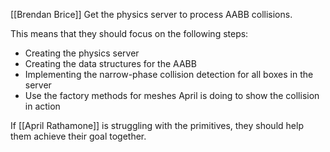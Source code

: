 [[Brendan Brice]]
Get the physics server to process AABB collisions.

This means that they should focus on the following steps:
- Creating the physics server
- Creating the data structures for the AABB
- Implementing the narrow-phase collision detection for all boxes in the server
- Use the factory methods for meshes April is doing to show the collision in action

If [[April Rathamone]] is struggling with the primitives, they should help them achieve their goal together.